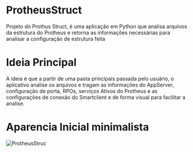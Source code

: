 # ProtheusStruct
Projeto do Prothus Struct, é uma aplicação em Python que analisa arquivos da estrutura do Protheus e retorna as informações necessárias para analisar a configuração de estrutura feita

# Ideia Principal
A ideia é que a partir de uma pasta principais passada pelo usuário, o aplicativo analise os arquivos e tragam as informações do AppServer, configuração de porta, RPOs, serviços Ativos do Protheus e as configurações de conexão do Smartclient e de forma visual para facilitar a analise.

# Aparencia Inicial minimalista

![ProtheusStruc](https://user-images.githubusercontent.com/45453977/85808571-a18bec80-b72b-11ea-9d52-c6d43e0f6711.png)
